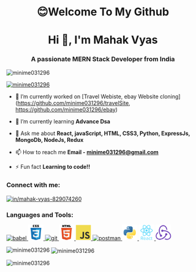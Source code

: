 <h1 align="center">😊Welcome To My Github</h1>
<h1 align="center">Hi 👋, I'm Mahak Vyas</h1>
<h3 align="center">A passionate MERN Stack Developer from India</h3>

<p align="left"> <img src="https://komarev.com/ghpvc/?username=minime031296&label=Profile%20views&color=0e75b6&style=flat" alt="minime031296" /> </p>

<p align="left"> <a href="https://github.com/ryo-ma/github-profile-trophy"><img src="https://github-profile-trophy.vercel.app/?username=minime031296" alt="minime031296" /></a> </p>

- 🔭 I’m currently worked on [Travel Webiste, ebay Website cloning](https://github.com/minime031296/travelSite, https://github.com/minime031296/ebay)

- 🌱 I’m currently learning **Advance Dsa**

- 💬 Ask me about **React, javaScript, HTML, CSS3, Python, ExpressJs, MongoDb, NodeJs, Redux**

- 📫 How to reach me **Email - minime031296@gmail.com**

- ⚡ Fun fact **Learning to code!!**

<h3 align="left">Connect with me:</h3>
<p align="left">
<a href="https://linkedin.com/in/in/mahak-vyas-829074260" target="blank"><img align="center" src="https://raw.githubusercontent.com/rahuldkjain/github-profile-readme-generator/master/src/images/icons/Social/linked-in-alt.svg" alt="in/mahak-vyas-829074260" height="30" width="40" /></a>
</p>

<h3 align="left">Languages and Tools:</h3>
<p align="left"> <a href="https://babeljs.io/" target="_blank" rel="noreferrer"> <img src="https://www.vectorlogo.zone/logos/babeljs/babeljs-icon.svg" alt="babel" width="40" height="40"/> </a> <a href="https://www.w3schools.com/css/" target="_blank" rel="noreferrer"> <img src="https://raw.githubusercontent.com/devicons/devicon/master/icons/css3/css3-original-wordmark.svg" alt="css3" width="40" height="40"/> </a> <a href="https://git-scm.com/" target="_blank" rel="noreferrer"> <img src="https://www.vectorlogo.zone/logos/git-scm/git-scm-icon.svg" alt="git" width="40" height="40"/> </a> <a href="https://www.w3.org/html/" target="_blank" rel="noreferrer"> <img src="https://raw.githubusercontent.com/devicons/devicon/master/icons/html5/html5-original-wordmark.svg" alt="html5" width="40" height="40"/> </a> <a href="https://developer.mozilla.org/en-US/docs/Web/JavaScript" target="_blank" rel="noreferrer"> <img src="https://raw.githubusercontent.com/devicons/devicon/master/icons/javascript/javascript-original.svg" alt="javascript" width="40" height="40"/> </a> <a href="https://postman.com" target="_blank" rel="noreferrer"> <img src="https://www.vectorlogo.zone/logos/getpostman/getpostman-icon.svg" alt="postman" width="40" height="40"/> </a> <a href="https://www.python.org" target="_blank" rel="noreferrer"> <img src="https://raw.githubusercontent.com/devicons/devicon/master/icons/python/python-original.svg" alt="python" width="40" height="40"/> </a> <a href="https://reactjs.org/" target="_blank" rel="noreferrer"> <img src="https://raw.githubusercontent.com/devicons/devicon/master/icons/react/react-original-wordmark.svg" alt="react" width="40" height="40"/> </a> <a href="https://redux.js.org" target="_blank" rel="noreferrer"> <img src="https://raw.githubusercontent.com/devicons/devicon/master/icons/redux/redux-original.svg" alt="redux" width="40" height="40"/> </a> </p>

<p><img align="left" src="https://github-readme-stats.vercel.app/api/top-langs?username=minime031296&show_icons=true&locale=en&layout=compact" alt="minime031296" /></p>

<p>&nbsp;<img align="center" src="https://github-readme-stats.vercel.app/api?username=minime031296&show_icons=true&locale=en" alt="minime031296" /></p>

<p><img align="center" src="https://github-readme-streak-stats.herokuapp.com/?user=minime031296&" alt="minime031296" /></p>

